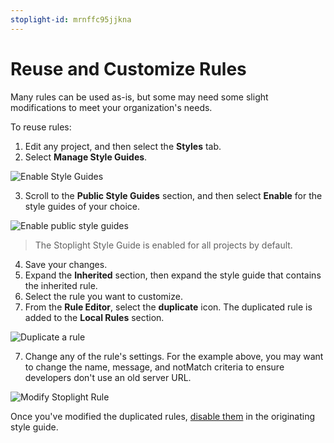 ```yaml
---
stoplight-id: mrnffc95jjkna
---
```


# Reuse and Customize Rules

Many rules can be used as-is, but some may need some slight modifications to meet your organization's needs.

To reuse rules:

1. Edit any project, and then select the **Styles** tab.
2. Select **Manage Style Guides**.

<!--
focus: center
bg: "#1A202C"
-->
![Enable Style Guides](https://stoplight.io/api/v1/projects/cHJqOjI/images/peSGe4wXhj0)


3. Scroll to the **Public Style Guides** section, and then select **Enable** for the style guides of your choice. 

<!--
focus: center
bg: "#1A202C"
-->
![Enable public style guides](https://stoplight.io/api/v1/projects/cHJqOjI/images/VvPJU4c7G9o)

> The Stoplight Style Guide is enabled for all projects by default.

4. Save your changes.
5. Expand the **Inherited** section, then expand the style guide that contains the inherited rule.
6. Select the rule you want to customize.
7. From the **Rule Editor**, select the **duplicate** icon. The duplicated rule is added to the **Local Rules** section.

<!--
focus: center
bg: "#1A202C"
-->
![Duplicate a rule](https://stoplight.io/api/v1/projects/cHJqOjI/images/AzogyOogvfo)

7. Change any of the rule's settings. For the example above, you may want to change the name, message, and notMatch criteria to ensure developers don't use an old server URL.

<!--
focus: center
bg: "#1A202C"
-->
![Modify Stoplight Rule](https://stoplight.io/api/v1/projects/cHJqOjI/images/pfgb3i3YnsM)

Once you've modified the duplicated rules, [disable them](j-disable-rules.md) in the originating style guide. 

